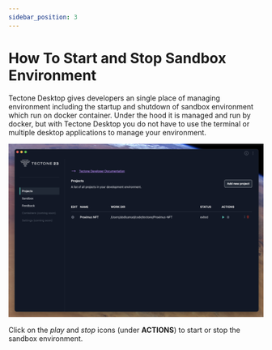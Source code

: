 ```yaml
---
sidebar_position: 3
---
```


# How To Start and Stop Sandbox Environment

Tectone Desktop gives developers an single place of managing environment including the startup and shutdown of sandbox environment which run on docker container. Under the hood it is managed and run by docker, but with Tectone Desktop you do not have to use the terminal or multiple desktop applications to manage your environment.

![Project Listing Screen](./assets/start-stop-sandbox-00.png)

Click on the _play_ and _stop_ icons (under **ACTIONS**) to start or stop the sandbox environment.
